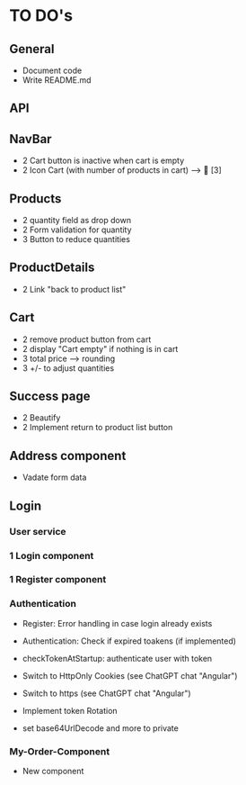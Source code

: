 # TO DO's

## General

- Document code
- Write README.md

## API

## NavBar

- 2 Cart button is inactive when cart is empty
- 2 Icon Cart (with number of products in cart) --> 🛒 [3]

## Products

- 2 quantity field as drop down
- 2 Form validation for quantity
- 3 Button to reduce quantities

## ProductDetails

- 2 Link "back to product list"

## Cart

- 2 remove product button from cart
- 2 display "Cart empty" if nothing is in cart
- 3 total price --> rounding
- 3 +/- to adjust quantities

## Success page

- 2 Beautify
- 2 Implement return to product list button

## Address component

- Vadate form data

## Login

### User service

### 1 Login component

### 1 Register component

### Authentication

- Register: Error handling in case login already exists
- Authentication: Check if expired toakens (if implemented)
- checkTokenAtStartup: authenticate user with token

- Switch to HttpOnly Cookies (see ChatGPT chat "Angular")
- Switch to https (see ChatGPT chat "Angular")

- Implement token Rotation
- set base64UrlDecode and more to private

### My-Order-Component

- New component
